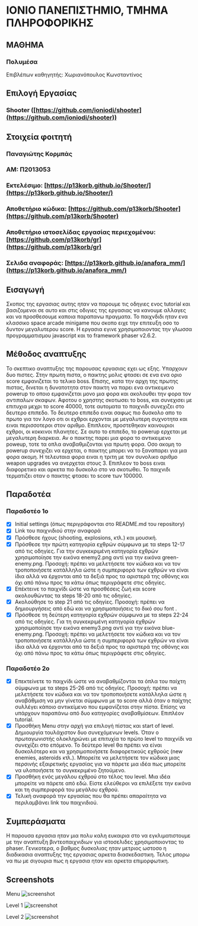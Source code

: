 # ΙΟΝΙΟ ΠΑΝΕΠΙΣΤΗΜΙΟ, ΤΜΗΜΑ ΠΛΗΡΟΦΟΡΙΚΗΣ 

## ΜΑΘΗΜΑ
### Πολυμέσα  
Επιβλέπων καθηγητής: Χωριανόπουλος Κωνσταντίνος  

## Επιλογή Εργασίας   
### Shooter ([https://github.com/ioniodi/shooter](https://github.com/ioniodi/shooter))
## Στοιχεία φοιτητή  
### Παναγιώτης Κορμπάς  
### ΑΜ: Π2013053  
### Εκτελέσιμο: [https://p13korb.github.io/Shooter/](https://p13korb.github.io/Shooter/)  
### Αποθετήριο κώδικα: [https://github.com/p13korb/Shooter](https://github.com/p13korb/Shooter)  
### Αποθετήριο ιστοσελίδας εργασίας περιεχομένου: [https://github.com/p13korb/gr](https://github.com/p13korb/gr)  
### Σελιδα αναφοράς: [https://p13korb.github.io/anafora_mm/](https://p13korb.github.io/anafora_mm/)

## Εισαγωγή  
Σκοπος της εργασιας αυτης ηταν να παρουμε τις οδηγιες ενος tutorial και βασιζομενοι σε αυτο και στις οδιγιες της εργασιας να κανουμε αλλαγες και να προσθεσουμε καποια παραπανω πραγματα. Το παιχνδιδι ηταν ενα κλασσικο space arcade minigame που σκοπο ειχε την επιτευξη οσο το δυντον μεγαλυτερου score. Η εργασια εγινε χρησιμοποιοντας την γλωσσα προγραμματισμου javascript και το framework phaser v2.6.2.

## Μέθοδος αναπτυξης  
Το σκεπτικο αναπτυξης της παρουσας εργασιας εχει ως εξης. Υπαρχουν δυο πιστες. Στην πρωτη πιστα, ο παικτης μολις φτασει σε ενα ενα οριο score εμφανιζεται το τελικο boss. Επισης, κατα την αρχη της πρωτης πιστας, δινεται η δυνατοτητα στον παικτη να παρει ενα αντικειμενο powerup το οποιο εμφανιζεται μονο μια φορα και ακολουθει την φορα τον αντιπαλων σκαφων. Αφοτου ο χρηστης σκοτωσει το boss, και συνεχισει με επιτυχια μεχρι το score 40000, τοτε αυτοματα το παιχνιδι συνεχιζει στο δευτερο επιπεδο. Το δευτερο επιπεδο ειναι σαφως πιο δυσκολο απο το πρωτο για τον λογο οτι οι εχθροι ερχονται με μεγαλυτερη συχνοτητα και ειναι περισσοτεροι στον αριθμο. Επιπλεον, προστεθηκαν καινουριοι εχθροι, οι κοκκινοι πλανητες. Σε αυτο το επιπεδο, το powerup ερχεται με μεγαλυτερη διαρκεια. Αν ο παικτης παρει μια φορα το αντικειμενο poweup, τοτε τα οπλα αναβαθμιζονται για πρωτη φορα. Οσο ακομη το powerup συνεχιζει να ερχεται, o παικτης μπορει να το ξαναπαρει για μια φορα ακομη. Η τελευταια φορα ειναι η τριτη με τον συνολικο αριθμο weapon upgrades να ανερχεται στους 3. Επιπλεον το boss ειναι διαφορετικο και αρκετα πιο δυσκολο στο να σκοτωθει. Το παιχνιδι τερματιζει οταν ο παικτης φτασει το score των 100000.

## Παραδοτέα
### Παραδοτέο 1ο  
- [x] Initial settings (όπως περιγράφονται στο README.md του repository)
- [x] Link του παιχνιδιού στην αναφορά
- [x] Πρόσθεσε ήχους (shooting, explosions, κτλ.) και μουσική.
- [x] Πρόσθεσε την πρώτη κατηγορία εχθρών σύμφωνα με τα steps 12-17 από τις οδηγίες. Για την συγκεκριμένη κατηγορία εχθρών χρησιμοποίησε την εικόνα enemy2.png αντί για την εικόνα green-enemy.png. Προσοχή: πρέπει να μελετήσετε τον κώδικα και να τον τροποποιήσετε κατάλληλα ώστε η συμπεριφορά των εχθρών να είναι ίδια αλλά να έρχονται από τα δεξιά προς τα αριστερά της οθόνης και όχι από πάνω προς τα κάτω όπως περιγράφετε στις οδηγίες.
- [x] Επέκτεινε το παιχνίδι ώστε να προσθέσεις ζωή και score ακολουθώντας τα steps 18-20 από τις οδηγίες.
- [x] Ακολούθησε το step 21 από τις οδηγίες. Προσοχή: πρέπει να δημιουργήσεις από εδώ και να χρησιμοποιήσεις το δικό σου font .
- [x] Πρόσθεσε τη δεύτερη κατηγορία εχθρών σύμφωνα με τα steps 22-24 από τις οδηγίες. Για τη συγκεκριμένη κατηγορία εχθρών χρησιμοποίησε την εικόνα enemy3.png αντί για την εικόνα blue-enemy.png. Προσοχή: πρέπει να μελετήσετε τον κώδικα και να τον τροποποιήσετε κατάλληλα ώστε η συμπεριφορά των εχθρών να είναι ίδια αλλά να έρχονται από τα δεξιά προς τα αριστερά της οθόνης και όχι από πάνω προς τα κάτω όπως περιγράφετε στις οδηγίες.
### Παραδοτέο 2ο  
- [x] Επεκτείνετε το παιχνίδι ώστε να αναβαθμίζονται τα όπλα του παίχτη σύμφωνα με τα steps 25-26 από τις οδηγίες. Προσοχή: πρέπει να μελετήσετε τον κώδικα και να τον τροποποιήσετε κατάλληλα ώστε η αναβάθμιση να μην γίνεται σύμφωνα με το score αλλά όταν ο παίχτης συλλέγει κάποιο αντικείμενο που εμφανίζεται στην πίστα. Επίσης να υπάρχουν παραπάνω από δυο κατηγορίες αναβαθμίσεων. Επιπλέον tutorial.
- [x] Προσθήκη Μenu στην αρχή για επιλογή πίστας και start of level. Δημιουργία τουλάχιστον δυο συνεχόμενων levels. Όταν ο πρωταγωνιστής ολοκληρώνει με επιτυχία το πρώτο level το παιχνίδι να συνεχίζει στο επόμενο. Το δεύτερο level θα πρέπει να είναι δυσκολότερο και να χρησιμοποιήσετε διαφορετικούς εχθρούς (new enemies, asteroids κτλ.). Μπορείτε να μελετήσετε τον κώδικα μιας περσινής εξαιρετικής εργασίας για να πάρετε μια ιδέα πως μπορείτε να υλοποιήσετε το συγκεκριμένο ζητούμενο.
- [x] Προσθήκη ενός μεγάλου εχθρού στο τέλος του level. Μια ιδέα μπορείτε να πάρετε από εδώ. Είστε ελεύθεροι να επιλέξετε την εικόνα και τη συμπεριφορά του μεγάλου εχθρού.
- [x] Τελική αναφορά την εργασίας που θα πρέπει απαραίτητα να περιλαμβάνει link του παιχνιδιού.  

## Συμπεράσματα  
Η παρουσα εργασια ηταν μια πολυ καλη ευκαιρια στο να εγκλιματιστουμε με την αναπτυξη βιντεοπαιχνιδιων για ιστοσελιδες χρησιμοποιοντας το phaser. Γενικοτερα, ο βαθμος δυσκολιας ηταν μετριος ωστοσο η διαδικασια αναπτυξης της εργασιας αρκετα διασκεδαστικη. Τελος μπορω να πω με σιγουρια πως η εργασια ηταν και αρκετα επιμορφωτικη.

## Screenshots

Menu
![screenshot](https://raw.githubusercontent.com/p13korb/mm/2013053/projects/2013053/menu.png)  

Level 1
![screenshot](https://raw.githubusercontent.com/p13korb/mm/2013053/projects/2013053/level1.png) 

Level 2
![screenshot](https://raw.githubusercontent.com/p13korb/mm/2013053/projects/2013053/level2.png) 
